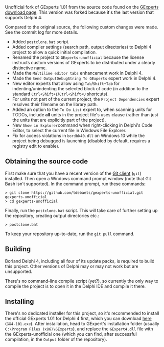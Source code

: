 Unofficial fork of GExperts 1.01 from the source code found on the [GExperts download page](http://www.gexperts.org/download/). This version was forked because it's the last version that supports Delphi 4.

Compared to the original source, the following custom changes were made. See the commit log for more details.

* Added `postclone.bat` script.
* Added compiler settings (search path, output directories) to Delphi 4 project to allow a quick initial compilation.
* Renamed the project to `GExperts-unofficial` because the license instructs custom versions of GExperts to be distributed under a clearly distinctive name.
* Made the `Multiline editor tabs` enhancement work in Delphi 4.
* Made the `Send OutputDebugString To GExperts` expert work in Delphi 4.
* New editor experts that allow using `Tab`/`Shift+Tab` for indenting/unindenting the selected block of code (in addition to the standard `Ctrl+Shift+I`/`Ctrl+Shift+U` shortcuts).
* For units not part of the current project, the `Project Dependencies` expert resolves their filename on the library path.
* Added an option to the `To Do List` expert to, when scanning units for TODOs, include **all** units in the project file's uses clause (rather than just the units that are explicitly part of the project).
* New `Show in Explorer`command when right-clicking in Delphi's Code Editor, to select the current file in Windows File Explorer.
* Fix for access violations in `bordbk40.dll` on Windows 10 while the project being debugged is launching (disabled by default, requires a registry edit to enable).

Obtaining the source code
-------------------------

First make sure that you have a recent version of the [Git client](https://git-scm.com/) (`git`) installed. Then open a Windows command prompt window (note that Git Bash isn't supported). In the command prompt, run these commands:
```
> git clone https://github.com/tdebaets/gexperts-unofficial.git gexperts-unofficial
> cd gexperts-unofficial
```

Finally, run the `postclone.bat` script. This will take care of further setting up the repository, creating output directories etc.:
```
> postclone.bat
```

To keep your repository up-to-date, run the `git pull` command.

Building
--------

Borland Delphi 4, including all four of its update packs, is required to build this project. Other versions of Delphi may or may not work but are unsupported.

There's no command-line compile script (yet?), so currently the only way to compile the project is to open it in the Delphi IDE and compile it there.

Installing
----------

There's no dedicated installer for this project, so it's recommended to install the official GExperts 1.01 for Delphi 4 first, which you can download [here](http://www.gexperts.org/download/#GX101) (`GX4-101.exe`). After installation, head to GExpert's installation folder (usually `C:\Program Files (x86)\GExperts`), and replace the `GExpert4.dll` file with the GExperts-unofficial one (which you can find, after successful compilation, in the `Output` folder of the repository).
